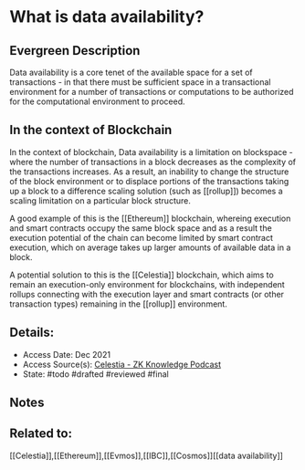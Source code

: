 # What is data availability?
## Evergreen Description
Data availability is a core tenet of the available space for a set of transactions - in that there must be sufficient space in a transactional environment for a number of transactions or computations to be authorized for the computational environment to proceed.

## In the context of Blockchain
In the context of blockchain, Data availability is a limitation on blockspace - where the number of transactions in a block decreases as the complexity of the transactions increases. As a result, an inability to change the structure of the block environment or to displace portions of the transactions taking up a block to a difference scaling solution (such as [[rollup]]) becomes a scaling limitation on a particular block structure. 

A good example of this is the [[Ethereum]] blockchain, whereing execution and smart contracts occupy the same block space and as a result the execution potential of the chain can become limited by smart contract execution, which on average takes up larger amounts of available data in a block.

A potential solution to this is the [[Celestia]] blockchain, which aims to remain an execution-only environment for blockchains, with independent rollups connecting with the execution layer and smart contracts (or other transaction types) remaining in the [[rollup]] environment.
## Details:
- Access Date: Dec 2021
- Access Source(s): [Celestia - ZK Knowledge Podcast](https://zeroknowledge.fm/208-2/)
- State: #todo #drafted #reviewed #final 

## Notes

## Related to: 
[[Celestia]],[[Ethereum]],[[Evmos]],[[IBC]],[[Cosmos]][[data availability]]